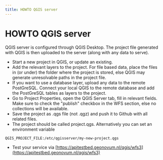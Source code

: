 ```yaml
---
title: HOWTO QGIS server
---
```


# HOWTO QGIS server

QGIS server is configured through QGIS Desktop. The project file generated with QGIS is then uploaded to the server (along with any data to serve).

- Start a new project in QGIS, or update an existing.
- Add the relevant layers to the project. For file based data, place the files in (or under) the folder where the project is stored, else QGIS may generate unresolvable paths in the project file.
- If you want to use a database layer, upload any data to the remote PostGreSQL. Connect your local QGIS to the remote database and add the PostGreSQL tables as layers to the project.
- Go to Project Properties, open the QGIS Server tab, fill in relevant fields. Make sure to check the "publish" checkbox in the WFS section, else no collections will be available.
- Save the project as .qgs file (not .qgz) and push it to Github with all related files.
- The project should be called project.qgs. Alternatively you can set an environment variable 

```
QGIS_PROJECT_FILE:/etc/qgisserver/my-new-project.qgs
```

- Test your service via [https://apitestbed.geonovum.nl/qgis/wfs3](https://apitestbed.geonovum.nl/qgis/wfs3)
